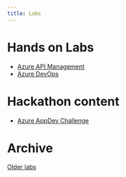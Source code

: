 ```yaml
---
title: Labs
---
```

# Hands on Labs

- [Azure API Management](https://aka.ms/apimlab)
- <a href="https://markharrison.io/lab-azure-devops" target="_self">Azure DevOps</a>

# Hackathon content

- <a href="https://markharrison.io/appdev-challenge" target="_self">Azure AppDev Challenge</a>

# Archive

[Older labs](https://github.com/markharrison/start)
